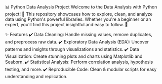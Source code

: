 📊 Python Data Analysis Project
Welcome to the Data Analysis with Python project! 🚀 This repository showcases how to explore, clean, and analyze data using Python's powerful libraries. Whether you're a beginner or an expert, you'll find this project insightful and easy to follow. 🌟


✨ Features
✔️ Data Cleaning: Handle missing values, remove duplicates, and preprocess raw data.
✔️ Exploratory Data Analysis (EDA): Uncover patterns and insights through visualizations and statistics.
✔️ Data Visualization: Create stunning plots and charts using Matplotlib and Seaborn.
✔️ Statistical Analysis: Perform correlation analysis, hypothesis testing, and more.
✔️ Reproducible Code: Clean & modular scripts for easy understanding and replication.